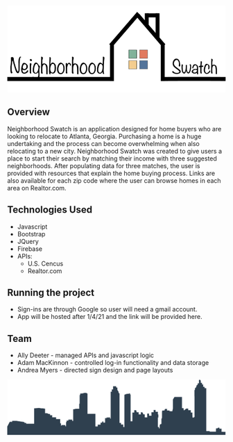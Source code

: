 <img src="public/images/logo_1_black.png" alt="alt text" width="auto" height="200px">

## **Overview**
Neighborhood Swatch is an application designed for home buyers who are looking to relocate to Atlanta, Georgia. Purchasing a home is a huge undertaking and the process can become overwhelming when also relocating to a new city. Neighborhood Swatch was created to give users a place to start their search by matching their income with three suggested neighborhoods. After populating data for three matches, the user is provided with resources that explain the home buying process. Links are also available for each zip code where the user can browse homes in each area on Realtor.com. 

## **Technologies Used**
* Javascript 
* Bootstrap
* JQuery
* Firebase 
* APIs: 
    * U.S. Cencus 
    * Realtor.com 


## **Running the project**
* Sign-ins are through Google so user will need a gmail account.
* App will be hosted after 1/4/21 and the link will be provided here. 


## **Team**

- Ally Deeter - managed APIs and javascript logic
- Adam MacKinnon - controlled log-in functionality and data storage
- Andrea Myers - directed sign design and page layouts 


<img src="public/images/skyline.png" alt="alt text" width="1000px" height="auto">
